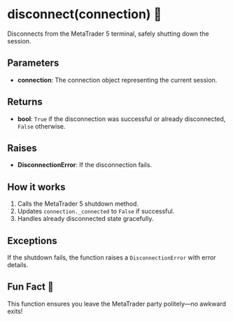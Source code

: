 # disconnect(connection) 🔌

Disconnects from the MetaTrader 5 terminal, safely shutting down the session.

## Parameters
- **connection**: The connection object representing the current session.

## Returns
- **bool**: `True` if the disconnection was successful or already disconnected, `False` otherwise.

## Raises
- **DisconnectionError**: If the disconnection fails.

## How it works
1. Calls the MetaTrader 5 shutdown method.
2. Updates `connection._connected` to `False` if successful.
3. Handles already disconnected state gracefully.

## Exceptions
If the shutdown fails, the function raises a `DisconnectionError` with error details.

## Fun Fact 🥳
This function ensures you leave the MetaTrader party politely—no awkward exits!
